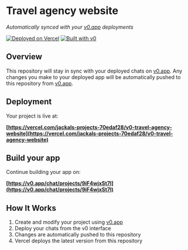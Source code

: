 # Travel agency website

*Automatically synced with your [v0.app](https://v0.app) deployments*

[![Deployed on Vercel](https://img.shields.io/badge/Deployed%20on-Vercel-black?style=for-the-badge&logo=vercel)](https://vercel.com/jackals-projects-70edaf28/v0-travel-agency-website)
[![Built with v0](https://img.shields.io/badge/Built%20with-v0.app-black?style=for-the-badge)](https://v0.app/chat/projects/9iF4wjxSt7l)

## Overview

This repository will stay in sync with your deployed chats on [v0.app](https://v0.app).
Any changes you make to your deployed app will be automatically pushed to this repository from [v0.app](https://v0.app).

## Deployment

Your project is live at:

**[https://vercel.com/jackals-projects-70edaf28/v0-travel-agency-website](https://vercel.com/jackals-projects-70edaf28/v0-travel-agency-website)**

## Build your app

Continue building your app on:

**[https://v0.app/chat/projects/9iF4wjxSt7l](https://v0.app/chat/projects/9iF4wjxSt7l)**

## How It Works

1. Create and modify your project using [v0.app](https://v0.app)
2. Deploy your chats from the v0 interface
3. Changes are automatically pushed to this repository
4. Vercel deploys the latest version from this repository
